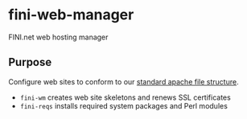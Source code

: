 # fini-web-manager

FINI.net web hosting manager

## Purpose

Configure web sites to conform to our [standard apache file structure](https://github.com/chicks-net/fini-ansible/wiki/apache_standard).

* `fini-wm` creates web site skeletons and renews SSL certificates
* `fini-reqs` installs required system packages and Perl modules
